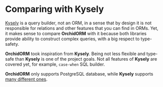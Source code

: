 <script setup>
  import { defineAsyncComponent } from 'vue';
  import { inBrowser } from 'vitepress';

  const CompareWithKysely = inBrowser
    ? defineAsyncComponent(() => import('../.vitepress/theme/components/CompareWithKysely.vue'))
    : () => null;
</script>

# Comparing with Kysely

[Kysely](https://kysely.dev/) is a query builder, not an ORM, in a sense that by design it is not responsible for relations and other features that you can find in ORMs.
Yet, it makes sense to compare **OrchidORM** with it because both libraries provide ability to construct complex queries, with a big respect to type-safety.

**OrchidORM** took inspiration from **Kysely**. Being not less flexible and type-safe than **Kysely** is one of the project goals.
Not all features of **Kysely** are covered yet, for example, `case-when` SQL builder.

**OrchidORM** only supports PostgreSQL database, while **Kysely** supports [many different ones](https://kysely.dev/docs/dialects).

<CompareWithKysely />
